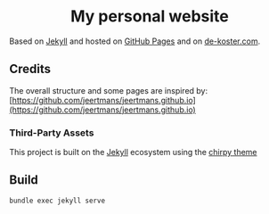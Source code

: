 <!-- markdownlint-disable-next-line -->
<div align="center">

  <!-- markdownlint-disable-next-line -->
  # My personal website
</div>

Based on [Jekyll](https://github.com/jekyll/jekyll) and hosted on [GitHub Pages](https://docs.github.com/en/pages) and on [de-koster.com](https://de-koster.com).

## Credits

The overall structure and some pages are inspired by: [https://github.com/jeertmans/jeertmans.github.io](https://github.com/jeertmans/jeertmans.github.io)

### Third-Party Assets

This project is built on the [Jekyll](https://github.com/jekyll/jekyll) ecosystem using the [chirpy theme](https://github.com/cotes2020/jekyll-theme-chirpy)


## Build

```bash
bundle exec jekyll serve
```
